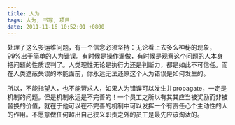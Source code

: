 ```yaml
---
title: 人为
tags: 人为, 书写, 项目
date: 2011-11-16 10:52:01 +0800
---
```



处理了这么多运维问题，有一个信念必须坚持：无论看上去多么神秘的现象，99%出于简单的人为错误。有时候是操作漏做，有时候是观察这个问题的人本身把问题的性质误判了。人类理性无论是执行力还是判断力，都是如此不可信任。而在人类遮蔽失误的本能面前，你永远无法还原这个人为错误是如何发生的。

所以，不能指望人，也不能苛求人，如果人为错误可以发生并propagate，一定是机制的问题。但是机制永远是不完善的！一个员工之所以有其其应当被奖励而非被替换的价值，就在于他可以在不完善的机制中可以发挥一个有责任心个主动性的人的作用。不愿意做任何超出自己狭义职责之外的员工是最先应该淘汰的。

